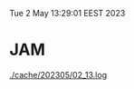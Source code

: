 Tue  2 May 13:29:01 EEST 2023
# JAM
<a href='./cache/202305/02_13.log'>./cache/202305/02_13.log</a>
